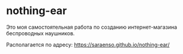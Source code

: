 # nothing-ear

Это моя самостоятельная работа по созданию интернет-магазина беспроводных наушников.

Располагается по адресу: https://saraenso.github.io/nothing-ear/